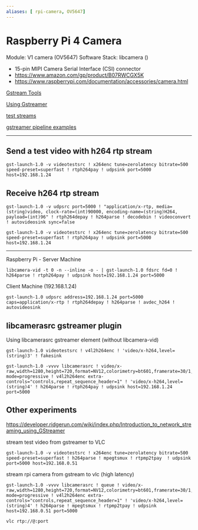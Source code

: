 ```yaml
---
aliases: [ rpi-camera, OV5647]
---
```

# Raspberry Pi 4 Camera

Module: V1 camera (OV5647)
Software Stack: libcamera ()

- 15-pin MIPI Camera Serial Interface (CSI) connector
- https://www.amazon.com/gp/product/B07RWCGX5K
- https://www.raspberrypi.com/documentation/accessories/camera.html

[Gstream Tools](https://gstreamer.freedesktop.org/documentation/tutorials/basic/gstreamer-tools.html?gi-language=c)

[Using Gstreamer](https://www.raspberrypi.com/documentation/accessories/camera.html#using-gstreamer)

[test streams](https://github.com/matthew1000/gstreamer-cheat-sheet/blob/master/test_streams.md)

[gstreamer pipeline examples](https://gist.github.com/hum4n0id/cda96fb07a34300cdb2c0e314c14df0a)

---

## Send a test video with h264 rtp stream

```shell
gst-launch-1.0 -v videotestsrc ! x264enc tune=zerolatency bitrate=500 speed-preset=superfast ! rtph264pay ! udpsink port=5000 host=192.168.1.24
```

## Receive h264 rtp stream

```shell
gst-launch-1.0 -v udpsrc port=5000 ! "application/x-rtp, media=(string)video, clock-rate=(int)90000, encoding-name=(string)H264, payload=(int)96" ! rtph264depay ! h264parse ! decodebin ! videoconvert ! autovideosink sync=false
```

```shell
gst-launch-1.0 -v videotestsrc ! x264enc tune=zerolatency bitrate=500 speed-preset=superfast ! rtph264pay ! udpsink port=5000 host=192.168.1.24
```

---

Raspberry Pi - Server Machine

```shell
libcamera-vid -t 0 -n --inline -o - | gst-launch-1.0 fdsrc fd=0 ! h264parse ! rtph264pay ! udpsink host=192.168.1.24 port=5000
```

Client Machine (192.168.1.24)

```shell
gst-launch-1.0 udpsrc address=192.168.1.24 port=5000 caps=application/x-rtp ! rtph264depay ! h264parse ! avdec_h264 ! autovideosink
```

## libcamerasrc gstreamer plugin
Using  libcamerasrc gstreamer element (without libcamera-vid)

```shell
gst-launch-1.0 videotestsrc ! v4l2h264enc ! 'video/x-h264,level=(string)3' ! fakesink
```

```shell
gst-launch-1.0 -vvvv libcamerasrc ! video/x-raw,width=1280,height=720,format=NV12,colorimetry=bt601,framerate=30/1,interlace-mode=progressive ! v4l2h264enc extra-controls="controls,repeat_sequence_header=1" ! 'video/x-h264,level=(string)4' ! h264parse ! rtph264pay ! udpsink host=192.168.1.24 port=5000
```

## Other experiments

https://developer.ridgerun.com/wiki/index.php/Introduction_to_network_streaming_using_GStreamer

stream test video from gstreamer to VLC
```shell
gst-launch-1.0 -v videotestsrc ! x264enc tune=zerolatency bitrate=500 speed-preset=superfast ! h264parse ! mpegtsmux ! rtpmp2tpay  ! udpsink port=5000 host=192.168.0.51
```
stream rpi camera from gstream to vlc (high latency)
```shell
gst-launch-1.0 -vvvv libcamerasrc ! queue ! video/x-raw,width=1280,height=720,format=NV12,colorimetry=bt601,framerate=30/1,interlace-mode=progressive ! v4l2h264enc extra-controls="controls,repeat_sequence_header=1" ! 'video/x-h264,level=(string)4' ! h264parse ! mpegtsmux ! rtpmp2tpay ! udpsink host=192.168.0.51 port=5000

```

```shell
vlc rtp://@:port
```